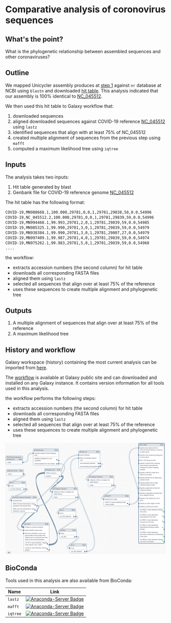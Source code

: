 # Comparative analysis of coronovirus sequences

## What's the point?

What is the phylogenetic relationship between assembled sequences and other coronaviruses?

## Outline

We mapped Unicycler assembly produces at [step 1](https://github.com/galaxyproject/SARS-CoV-2/tree/master/Assembly) against `nr` database at NCBI using `blastn`  and downloaded [hit table](4GRC05K5014-Alignment-HitTable.csv). This analysis indicated that our assembly is 100% identical to [NC_045512](https://www.ncbi.nlm.nih.gov/nuccore/NC_045512).

We then used this hit table to Galaxy workflow that:

 1. downloaded sequences
 2. aligned downloaded sequences against COVID-19 reference [NC_045512](https://www.ncbi.nlm.nih.gov/nuccore/NC_045512) using `lastz`
 3. identified sequences that align with at least 75% of NC_045512
 4. created multiple alignment of sequences from the previous step using `mafft`
 5. computed a maximum likelihood tree using `iqtree`

## Inputs

The analysis takes two inputs:

 1. Hit table generated by blast
 2. Genbank file for COVID-19 reference genome [NC_045512](https://www.ncbi.nlm.nih.gov/nuccore/NC_045512)

 The hit table has the following format:

 ```
COVID-19,MN988668.1,100.000,29781,0,0,1,29781,29838,58,0.0,54996
COVID-19,NC_045512.2,100.000,29781,0,0,1,29781,29839,59,0.0,54996
COVID-19,MN994468.1,99.993,29781,2,0,1,29781,29839,59,0.0,54985
COVID-19,MN985325.1,99.990,29781,3,0,1,29781,29839,59,0.0,54979
COVID-19,MN938384.1,99.990,29781,3,0,1,29781,29807,27,0.0,54979
COVID-19,MN997409.1,99.987,29781,4,0,1,29781,29839,59,0.0,54974
COVID-19,MN975262.1,99.983,29781,5,0,1,29781,29839,59,0.0,54968
....
```

the workflow:
 
  - extracts accession numbers (the second column) for hit table
  - downloads all corresponding FASTA files
  - aligned them using `lastz`
  - selected all sequences that align over at least 75% of the reference
  - uses these sequences to create multiple alignment and phylogenetic tree

## Outputs

1. A multiple alignment of sequences that align over at least 75% of the reference
2. A maximum likelihood tree


## History and workflow

Galaxy workspace (history) containing the most current analysis can be imported from [here](https://usegalaxy.org/u/aun1/h/ncov-comp).

The [workflow](https://usegalaxy.org/u/aun1/w/comp) is available at Galaxy public site and can downloaded and installed on any Galaxy instance. It contains version information for all tools used in this analysis. 

the workflow performs the following steps:
 
  - extracts accession numbers (the second column) for hit table
  - downloads all corresponding FASTA files
  - aligned them using `lastz`
  - selected all sequences that align over at least 75% of the reference
  - uses these sequences to create multiple alignment and phylogenetic tree

![](comp_wf.png)

## BioConda

Tools used in this analysis are also available from BioConda:

| Name | Link |
|------|----------------|
| `lastz` | [![Anaconda-Server Badge](https://anaconda.org/bioconda/lastz/badges/version.svg)](https://anaconda.org/bioconda/lastz) |
| `mafft` | [![Anaconda-Server Badge](https://anaconda.org/bioconda/mafft/badges/version.svg)](https://anaconda.org/bioconda/mafft) |
| `iqtree` | [![Anaconda-Server Badge](https://anaconda.org/bioconda/iqtree/badges/version.svg)](https://anaconda.org/bioconda/iqtree) |

